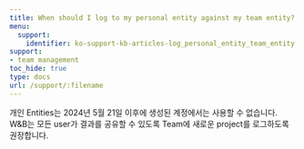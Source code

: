 ```yaml
---
title: When should I log to my personal entity against my team entity?
menu:
  support:
    identifier: ko-support-kb-articles-log_personal_entity_team_entity
support:
- team management
toc_hide: true
type: docs
url: /support/:filename
---
```


개인 Entities는 2024년 5월 21일 이후에 생성된 계정에서는 사용할 수 없습니다. W&B는 모든 user가 결과를 공유할 수 있도록 Team에 새로운 project를 로그하도록 권장합니다.
